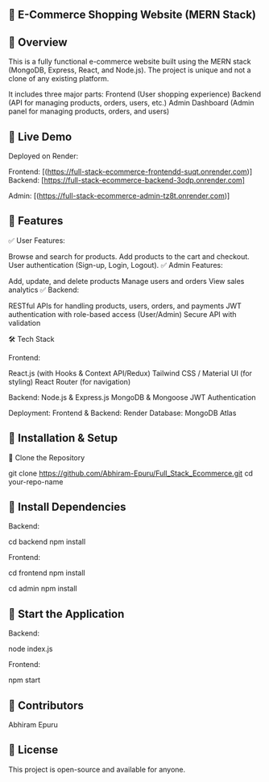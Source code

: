 ## 🛒 E-Commerce Shopping Website (MERN Stack)

## 🌟 Overview
This is a fully functional e-commerce website built using the MERN stack (MongoDB, Express, React, and Node.js). The project is unique and not a clone of any existing platform. 

It includes three major parts:
Frontend (User shopping experience)
Backend (API for managing products, orders, users, etc.)
Admin Dashboard (Admin panel for managing products, orders, and users)


## 🚀 Live Demo
Deployed on Render:

Frontend: [(https://full-stack-ecommerce-frontendd-suqt.onrender.com)]  
Backend: [https://full-stack-ecommerce-backend-3odp.onrender.com]

Admin: [(https://full-stack-ecommerce-admin-tz8t.onrender.com)]

## 📌 Features

✅ User Features:

Browse and search for products.
Add products to the cart and checkout.
User authentication (Sign-up, Login, Logout).
✅ Admin Features:

Add, update, and delete products
Manage users and orders
View sales analytics
✅ Backend:

RESTful APIs for handling products, users, orders, and payments
JWT authentication with role-based access (User/Admin)
Secure API with validation


🛠️ Tech Stack

Frontend:

React.js (with Hooks & Context API/Redux)
Tailwind CSS / Material UI (for styling)
React Router (for navigation)

Backend:
Node.js & Express.js
MongoDB & Mongoose
JWT Authentication


Deployment:
Frontend & Backend: Render
Database: MongoDB Atlas


## 🎯 Installation & Setup

🔹 Clone the Repository

git clone https://github.com/Abhiram-Epuru/Full_Stack_Ecommerce.git
cd your-repo-name


## 🔹 Install Dependencies


Backend:

cd backend
npm install

Frontend:

cd frontend
npm install

cd admin
npm install


## 🔹 Start the Application

Backend:

node index.js

Frontend:

npm start


## 👥 Contributors
Abhiram Epuru


## 📜 License

This project is open-source and available for anyone.

